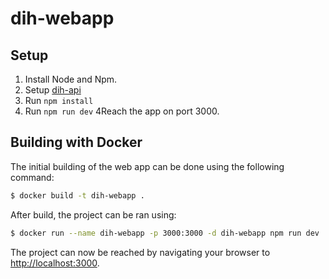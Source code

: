 # dih-webapp

## Setup

1. Install Node and Npm.
2. Setup [dih-api](http://github.com/capraconsulting/dih-api)
3. Run `npm install`
3. Run `npm run dev`
4Reach the app on port 3000.

## Building with Docker

The initial building of the web app can be done using the following command:

```bash
$ docker build -t dih-webapp .
```

After build, the project can be ran using:

```bash
$ docker run --name dih-webapp -p 3000:3000 -d dih-webapp npm run dev
```

The project can now be reached by navigating your browser to
[http://localhost:3000](http://localhost:3000).
